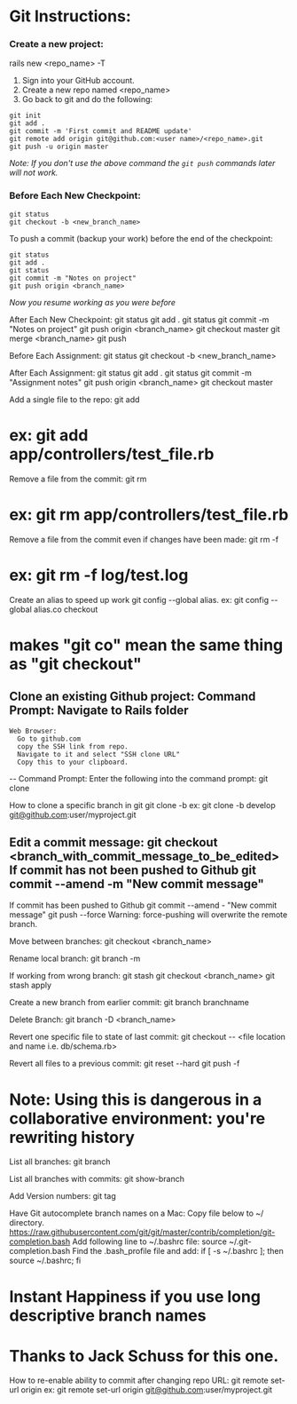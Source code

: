 # Git Instructions:

### Create a new project:
  rails new <repo_name> -T

  1. Sign into your GitHub account.
  2. Create a new repo named <repo_name>
  3. Go back to git and do the following:

  ```
  git init
  git add .
  git commit -m 'First commit and README update'
  git remote add origin git@github.com:<user name>/<repo_name>.git
  git push -u origin master
  ```
  *Note: If you don't use the above command the `git push` commands later will not work.*

### Before Each New Checkpoint:
  ```
  git status
  git checkout -b <new_branch_name>
  ```

To push a commit (backup your work) before the end of the checkpoint:
  ```
  git status
  git add .
  git status
  git commit -m "Notes on project"
  git push origin <branch_name>
  ```
  *Now you resume working as you were before*

After Each New Checkpoint:
  git status
  git add .
  git status
  git commit -m "Notes on project"
  git push origin <branch_name>
  git checkout master
  git merge <branch_name>
  git push

Before Each Assignment:
  git status
  git checkout -b <new_branch_name>

After Each Assignment:
  git status
  git add .
  git status
  git commit -m "Assignment notes"
  git push origin <branch_name>
  git checkout master

Add a single file to the repo:
  git add <directory and file name>
  # ex: git add app/controllers/test_file.rb

Remove a file from the commit:
  git rm <filename>
  # ex: git rm app/controllers/test_file.rb

Remove a file from the commit even if changes have been made:
  git rm -f <filename>
  # ex: git rm -f log/test.log

Create an alias to speed up work
  git config --global alias.<alias word> <Git action word>
  ex: git config --global alias.co checkout
  # makes "git co" mean the same thing as "git checkout"

Clone an existing Github project:
    Command Prompt:
      Navigate to Rails folder
  --
    Web Browser:
      Go to github.com
      copy the SSH link from repo.
      Navigate to it and select "SSH clone URL"
      Copy this to your clipboard.
  --
    Command Prompt:
      Enter the following into the command prompt:
      git clone <text-from-clipboard>

How to clone a specific branch in git
  git clone -b <branch> <SSH link from repo>
  ex: git clone -b develop git@github.com:user/myproject.git

Edit a commit message:
  git checkout <branch_with_commit_message_to_be_edited>
  If commit has not been pushed to Github
    git commit --amend -m "New commit message"
  --
  If commit has been pushed to Github
    git commit --amend - "New commit message"
    git push <remote> <branch> --force
      Warning: force-pushing will overwrite the remote branch.

Move between branches:
  git checkout <branch_name>

Rename local branch:
  git branch -m <oldname> <newname>

If working from wrong branch:
  git stash
  git checkout <branch_name>
  git stash apply

Create a new branch from earlier commit:
  git branch branchname <sha1-of-commit>

Delete Branch:
  git branch -D <branch_name>

Revert one specific file to state of last commit:
  git checkout -- <file location and name i.e. db/schema.rb>

Revert all files to a previous commit:
  git reset --hard <old-commit-id>
  git push -f <remote-name> <branch-name>
  # Note: Using this is dangerous in a collaborative environment: you're rewriting history

List all branches:
  git branch

List all branches with commits:
  git show-branch

Add Version numbers:
  git tag <version number> <commit id>

Have Git autocomplete branch names on a Mac:
  Copy file below to ~/ directory.
    https://raw.githubusercontent.com/git/git/master/contrib/completion/git-completion.bash
  Add following line to ~/.bashrc file:
    source ~/.git-completion.bash
  Find the .bash_profile file and add:
    if [ -s ~/.bashrc ]; then source ~/.bashrc; fi
  # Instant Happiness if you use long descriptive branch names
  # Thanks to Jack Schuss for this one.

How to re-enable ability to commit after changing repo URL:
  git remote set-url origin <SSH link from repo>
  ex: git remote set-url origin git@github.com:user/myproject.git
